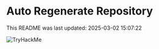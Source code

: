 # Auto Regenerate Repository

This README was last updated: 2025-03-02 15:07:22

 ![TryHackMe](https://tryhackme.com/badge/533634)